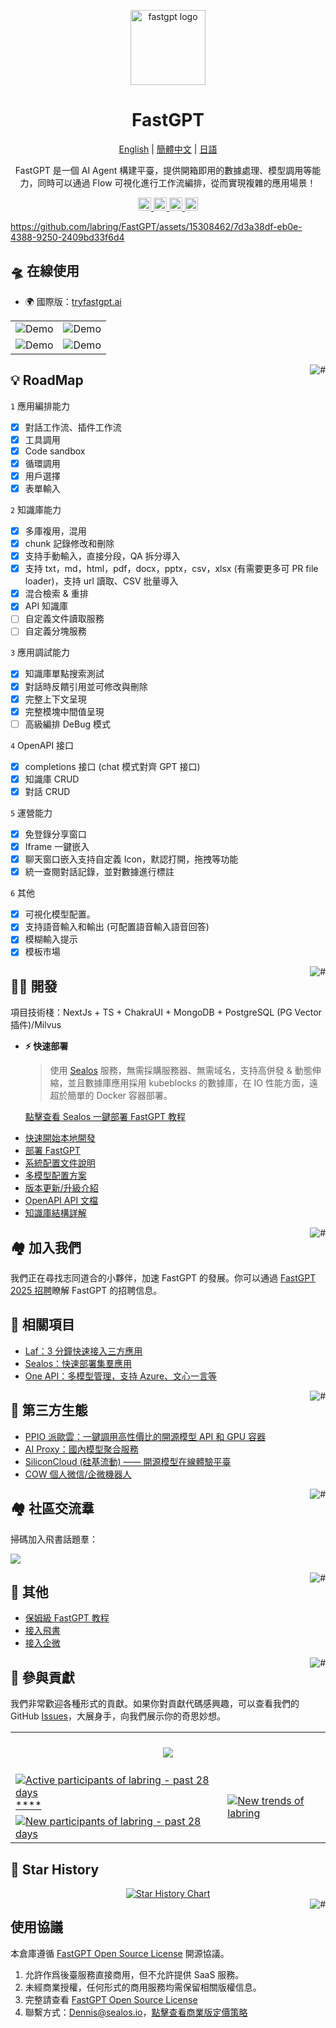 <div align="center">

<a href="https://tryfastgpt.ai/"><img src="/.github/imgs/logo.svg" width="120" height="120" alt="fastgpt logo"></a>

# FastGPT

<p align="center">
  <a href="./README_en.md">English</a> |
  <a href="./README.md">簡體中文</a> |
  <a href="./README_ja.md">日語</a>
</p>

FastGPT 是一個 AI Agent 構建平臺，提供開箱即用的數據處理、模型調用等能力，同時可以通過 Flow 可視化進行工作流編排，從而實現複雜的應用場景！

</div>

<p align="center">
  <a href="https://tryfastgpt.ai/">
    <img height="21" src="https://img.shields.io/badge/在線使用-d4eaf7?style=flat-square&logo=spoj&logoColor=7d09f1" alt="cloud">
  </a>
  <a href="https://doc.tryfastgpt.ai/docs/intro">
    <img height="21" src="https://img.shields.io/badge/相關文檔-7d09f1?style=flat-square" alt="document">
  </a>
  <a href="https://doc.tryfastgpt.ai/docs/development">
    <img height="21" src="https://img.shields.io/badge/本地開發-%23d4eaf7?style=flat-square&logo=xcode&logoColor=7d09f1" alt="development">
  </a>
  <a href="/#-%E7%9B%B8%E5%85%B3%E9%A1%B9%E7%9B%AE">
    <img height="21" src="https://img.shields.io/badge/相關項目-7d09f1?style=flat-square" alt="project">
  </a>
</p>

https://github.com/labring/FastGPT/assets/15308462/7d3a38df-eb0e-4388-9250-2409bd33f6d4

## 🛸 在線使用

- 🌍 國際版：[tryfastgpt.ai](https://tryfastgpt.ai/)

|                                    |                                    |
| ---------------------------------- | ---------------------------------- |
| ![Demo](./.github/imgs/intro1.png) | ![Demo](./.github/imgs/intro2.png) |
| ![Demo](./.github/imgs/intro3.png) | ![Demo](./.github/imgs/intro4.png) |

<a href="#readme">
    <img src="https://img.shields.io/badge/-返回頂部-7d09f1.svg" alt="#" align="right">
</a>

## 💡 RoadMap

`1` 應用編排能力
   - [x] 對話工作流、插件工作流
   - [x] 工具調用
   - [x] Code sandbox
   - [x] 循環調用
   - [x] 用戶選擇
   - [x] 表單輸入

`2` 知識庫能力
   - [x] 多庫複用，混用
   - [x] chunk 記錄修改和刪除
   - [x] 支持手動輸入，直接分段，QA 拆分導入
   - [x] 支持 txt，md，html，pdf，docx，pptx，csv，xlsx (有需要更多可 PR file loader)，支持 url 讀取、CSV 批量導入
   - [x] 混合檢索 & 重排
   - [x] API 知識庫
   - [ ] 自定義文件讀取服務
   - [ ] 自定義分塊服務
  
`3` 應用調試能力
   - [x] 知識庫單點搜索測試
   - [x] 對話時反饋引用並可修改與刪除
   - [x] 完整上下文呈現
   - [x] 完整模塊中間值呈現
   - [ ] 高級編排 DeBug 模式
  
`4` OpenAPI 接口
   - [x] completions 接口 (chat 模式對齊 GPT 接口)
   - [x] 知識庫 CRUD
   - [x] 對話 CRUD
  
`5` 運營能力
   - [x] 免登錄分享窗口
   - [x] Iframe 一鍵嵌入
   - [x] 聊天窗口嵌入支持自定義 Icon，默認打開，拖拽等功能
   - [x] 統一查閱對話記錄，並對數據進行標註
   
`6` 其他
   - [x] 可視化模型配置。
   - [x] 支持語音輸入和輸出 (可配置語音輸入語音回答)
   - [x] 模糊輸入提示
   - [x] 模板市場

<a href="#readme">
    <img src="https://img.shields.io/badge/-返回頂部-7d09f1.svg" alt="#" align="right">
</a>

## 👨‍💻 開發

項目技術棧：NextJs + TS + ChakraUI + MongoDB + PostgreSQL (PG Vector 插件)/Milvus

- **⚡ 快速部署**

  > 使用 [Sealos](https://sealos.io) 服務，無需採購服務器、無需域名，支持高併發 & 動態伸縮，並且數據庫應用採用 kubeblocks 的數據庫，在 IO 性能方面，遠超於簡單的 Docker 容器部署。

  [點擊查看 Sealos 一鍵部署 FastGPT 教程](https://doc.tryfastgpt.ai/docs/development/sealos/)

* [快速開始本地開發](https://doc.tryfastgpt.ai/docs/development/intro/)
* [部署 FastGPT](https://doc.tryfastgpt.ai/docs/development/sealos/)
* [系統配置文件說明](https://doc.tryfastgpt.ai/docs/development/configuration/)
* [多模型配置方案](https://doc.tryfastgpt.ai/docs/development/modelconfig/one-api/)
* [版本更新/升級介紹](https://doc.tryfastgpt.ai/docs/development/upgrading/)
* [OpenAPI API 文檔](https://doc.tryfastgpt.ai/docs/development/openapi/)
* [知識庫結構詳解](https://doc.tryfastgpt.ai/docs/guide/knowledge_base/rag/)

<a href="#readme">
    <img src="https://img.shields.io/badge/-返回頂部-7d09f1.svg" alt="#" align="right">
</a>

## 🏘️ 加入我們

我們正在尋找志同道合的小夥伴，加速 FastGPT 的發展。你可以通過 [FastGPT 2025 招聘](https://fael3z0zfze.feishu.cn/wiki/P7FOwEmPziVcaYkvVaacnVX1nvg)瞭解 FastGPT 的招聘信息。

## 💪 相關項目

- [Laf：3 分鐘快速接入三方應用](https://github.com/labring/laf)
- [Sealos：快速部署集羣應用](https://github.com/labring/sealos)
- [One API：多模型管理，支持 Azure、文心一言等](https://github.com/songquanpeng/one-api)

<a href="#readme">
    <img src="https://img.shields.io/badge/-返回頂部-7d09f1.svg" alt="#" align="right">
</a>

## 🌿 第三方生態
- [PPIO 派歐雲：一鍵調用高性價比的開源模型 API 和 GPU 容器](https://ppinfra.com/user/register?invited_by=VITYVU&utm_source=github_fastgpt)
- [AI Proxy：國內模型聚合服務](https://sealos.run/aiproxy/?k=fastgpt-github/)
- [SiliconCloud (硅基流動) —— 開源模型在線體驗平臺](https://cloud.siliconflow.cn/i/TR9Ym0c4)
- [COW 個人微信/企微機器人](https://doc.tryfastgpt.ai/docs/use-cases/external-integration/onwechat/)

<a href="#readme">
    <img src="https://img.shields.io/badge/-返回頂部-7d09f1.svg" alt="#" align="right">
</a>

## 🏘️ 社區交流羣

掃碼加入飛書話題羣：

![](https://oss.laf.run/otnvvf-imgs/fastgpt-feishu1.png)

<a href="#readme">
    <img src="https://img.shields.io/badge/-返回頂部-7d09f1.svg" alt="#" align="right">
</a>

## 👀 其他

- [保姆級 FastGPT 教程](https://www.bilibili.com/video/BV1n34y1A7Bo/?spm_id_from=333.999.0.0)
- [接入飛書](https://www.bilibili.com/video/BV1Su4y1r7R3/?spm_id_from=333.999.0.0)
- [接入企微](https://www.bilibili.com/video/BV1Tp4y1n72T/?spm_id_from=333.999.0.0)

<a href="#readme">
    <img src="https://img.shields.io/badge/-返回頂部-7d09f1.svg" alt="#" align="right">
</a>

## 🤝 參與貢獻

我們非常歡迎各種形式的貢獻。如果你對貢獻代碼感興趣，可以查看我們的 GitHub [Issues](https://github.com/labring/FastGPT/issues?q=is%3Aissue+is%3Aopen+sort%3Aupdated-desc)，大展身手，向我們展示你的奇思妙想。

<a href="https://github.com/labring/FastGPT/graphs/contributors" target="_blank">
  <table>
    <tr>
      <th colspan="2">
        <br><img src="https://contrib.rocks/image?repo=labring/FastGPT"><br><br>
      </th>
    </tr>
    <tr>
      <td>
        <picture>
          <source media="(prefers-color-scheme: dark)" srcset="https://next.ossinsight.io/widgets/official/compose-org-active-contributors/thumbnail.png?activity=active&period=past_28_days&owner_id=102226726&repo_ids=605673387&image_size=2x3&color_scheme=dark">
          <img alt="Active participants of labring - past 28 days" src="https://next.ossinsight.io/widgets/official/compose-org-active-contributors/thumbnail.png?activity=active&period=past_28_days&owner_id=102226726&repo_ids=605673387&image_size=2x3&color_scheme=light">
        </picture>****
      </td>
      <td rowspan="2">
        <picture>
          <source media="(prefers-color-scheme: dark)" srcset="https://next.ossinsight.io/widgets/official/compose-org-participants-growth/thumbnail.png?activity=new&period=past_28_days&owner_id=102226726&repo_ids=605673387&image_size=4x7&color_scheme=dark">
          <img alt="New trends of labring" src="https://next.ossinsight.io/widgets/official/compose-org-participants-growth/thumbnail.png?activity=new&period=past_28_days&owner_id=102226726&repo_ids=605673387&image_size=4x7&color_scheme=light">
        </picture>
      </td>
    </tr>
    <tr>
      <td>
        <picture>
          <source media="(prefers-color-scheme: dark)" srcset="https://next.ossinsight.io/widgets/official/compose-org-active-contributors/thumbnail.png?activity=new&period=past_28_days&owner_id=102226726&repo_ids=605673387&image_size=2x3&color_scheme=dark">
          <img alt="New participants of labring - past 28 days" src="https://next.ossinsight.io/widgets/official/compose-org-active-contributors/thumbnail.png?activity=new&period=past_28_days&owner_id=102226726&repo_ids=605673387&image_size=2x3&color_scheme=light">
        </picture>
      </td>
    </tr>
  </table>
</a>

## 🌟 Star History

<a href="https://github.com/labring/FastGPT/stargazers" target="_blank" style="display: block" align="center">
  <picture>
    <source media="(prefers-color-scheme: dark)" srcset="https://api.star-history.com/svg?repos=labring/FastGPT&type=Date&theme=dark" />
    <source media="(prefers-color-scheme: light)" srcset="https://api.star-history.com/svg?repos=labring/FastGPT&type=Date" />
    <img alt="Star History Chart" src="https://api.star-history.com/svg?repos=labring/FastGPT&type=Date" />
  </picture>
</a>

<a href="#readme">
    <img src="https://img.shields.io/badge/-返回頂部-7d09f1.svg" alt="#" align="right">
</a>

## 使用協議

本倉庫遵循 [FastGPT Open Source License](./LICENSE) 開源協議。

1. 允許作爲後臺服務直接商用，但不允許提供 SaaS 服務。
2. 未經商業授權，任何形式的商用服務均需保留相關版權信息。
3. 完整請查看 [FastGPT Open Source License](./LICENSE)
4. 聯繫方式：Dennis@sealos.io，[點擊查看商業版定價策略](https://doc.tryfastgpt.ai/docs/shopping_cart/intro/)

